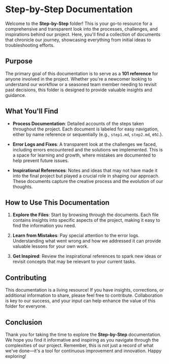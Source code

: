 # Step-by-Step Documentation

Welcome to the **Step-by-Step** folder! This is your go-to resource for a comprehensive and transparent look into the processes, challenges, and inspirations behind our project. Here, you'll find a collection of documents that chronicle our journey, showcasing everything from initial ideas to troubleshooting efforts.

## Purpose

The primary goal of this documentation is to serve as a **101 reference** for anyone involved in the project. Whether you're a newcomer looking to understand our workflow or a seasoned team member needing to revisit past decisions, this folder is designed to provide valuable insights and guidance.

## What You'll Find

- **Process Documentation**: Detailed accounts of the steps taken throughout the project. Each document is labeled for easy navigation, either by name reference or sequentially (e.g., `step1.md`, `step2.md`, etc.).
  
- **Error Logs and Fixes**: A transparent look at the challenges we faced, including errors encountered and the solutions we implemented. This is a space for learning and growth, where mistakes are documented to help prevent future issues.

- **Inspirational References**: Notes and ideas that may not have made it into the final project but played a crucial role in shaping our approach. These documents capture the creative process and the evolution of our thoughts.

## How to Use This Documentation

1. **Explore the Files**: Start by browsing through the documents. Each file contains insights into specific aspects of the project, making it easy to find the information you need.

2. **Learn from Mistakes**: Pay special attention to the error logs. Understanding what went wrong and how we addressed it can provide valuable lessons for your own work.

3. **Get Inspired**: Review the inspirational references to spark new ideas or revisit concepts that may be relevant to your current tasks.

## Contributing

This documentation is a living resource! If you have insights, corrections, or additional information to share, please feel free to contribute. Collaboration is key to our success, and your input can help enhance the value of this folder for everyone.

## Conclusion

Thank you for taking the time to explore the **Step-by-Step** documentation. We hope you find it informative and inspiring as you navigate through the complexities of our project. Remember, this is not just a record of what we've done—it's a tool for continuous improvement and innovation. Happy exploring!
